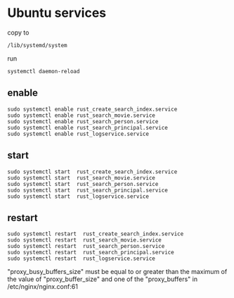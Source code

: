# Ubuntu services

copy to

```
/lib/systemd/system
```

run

```
systemctl daemon-reload
```

## enable

```
sudo systemctl enable rust_create_search_index.service
sudo systemctl enable rust_search_movie.service
sudo systemctl enable rust_search_person.service
sudo systemctl enable rust_search_principal.service
sudo systemctl enable rust_logservice.service

```

## start

```
sudo systemctl start  rust_create_search_index.service
sudo systemctl start  rust_search_movie.service
sudo systemctl start  rust_search_person.service
sudo systemctl start  rust_search_principal.service
sudo systemctl start  rust_logservice.service
```

## restart

```
sudo systemctl restart  rust_create_search_index.service
sudo systemctl restart  rust_search_movie.service
sudo systemctl restart  rust_search_person.service
sudo systemctl restart  rust_search_principal.service
sudo systemctl restart  rust_logservice.service
```

"proxy_busy_buffers_size" must be equal to or greater than the maximum of the value of "proxy_buffer_size" and one of
the "proxy_buffers" in /etc/nginx/nginx.conf:61